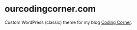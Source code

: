 # ourcodingcorner.com
Custom WordPress (classic) theme for my blog [Coding Corner](https://ourcodingcorner.com).